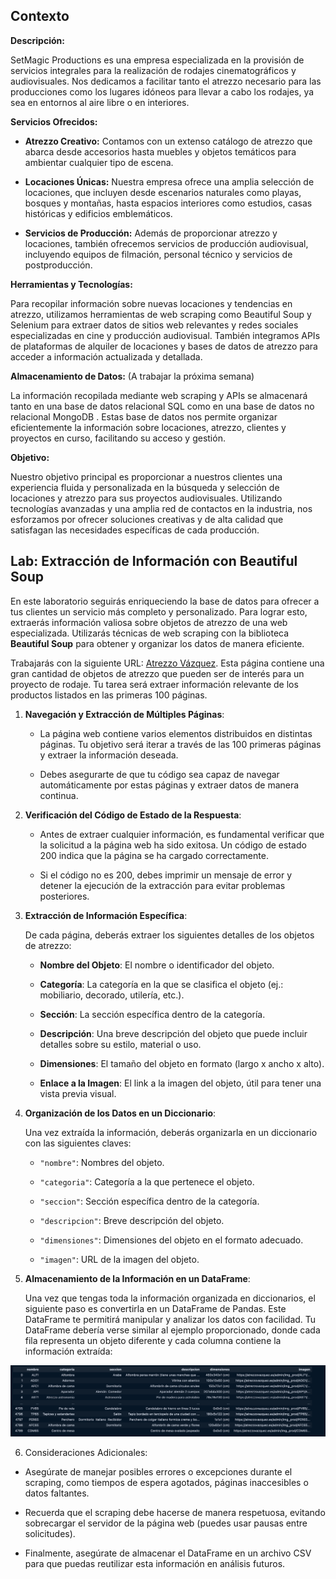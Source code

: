 ## Contexto

**Descripción:**

SetMagic Productions es una empresa especializada en la provisión de servicios integrales para la realización de rodajes cinematográficos y audiovisuales. Nos dedicamos a facilitar tanto el atrezzo necesario para las producciones como los lugares idóneos para llevar a cabo los rodajes, ya sea en entornos al aire libre o en interiores.

**Servicios Ofrecidos:**

- **Atrezzo Creativo:** Contamos con un extenso catálogo de atrezzo que abarca desde accesorios hasta muebles y objetos temáticos para ambientar cualquier tipo de  escena.

- **Locaciones Únicas:** Nuestra empresa ofrece una amplia selección de locaciones, que incluyen desde escenarios naturales como playas, bosques y montañas, hasta espacios interiores como estudios, casas históricas y edificios emblemáticos.
- **Servicios de Producción:** Además de proporcionar atrezzo y locaciones, también ofrecemos servicios de producción audiovisual, incluyendo equipos de filmación, personal técnico y servicios de postproducción.

**Herramientas y Tecnologías:**

Para recopilar información sobre nuevas locaciones y tendencias en atrezzo, utilizamos herramientas de web scraping como Beautiful Soup y Selenium para extraer datos de sitios web relevantes y redes sociales especializadas en cine y producción audiovisual. También integramos APIs de plataformas de alquiler de locaciones y bases de datos de atrezzo para acceder a información actualizada y detallada.

**Almacenamiento de Datos:** (A trabajar la próxima semana)

La información recopilada mediante web scraping y APIs se almacenará tanto en una base de datos relacional SQL como en una base de datos no relacional MongoDB . Estas base de datos nos permite organizar eficientemente la información sobre locaciones, atrezzo, clientes y proyectos en curso, facilitando su acceso y gestión.

**Objetivo:**

Nuestro objetivo principal es proporcionar a nuestros clientes una experiencia fluida y personalizada en la búsqueda y selección de locaciones y atrezzo para sus proyectos audiovisuales. Utilizando tecnologías avanzadas y una amplia red de contactos en la industria, nos esforzamos por ofrecer soluciones creativas y de alta calidad que satisfagan las necesidades específicas de cada producción.


## Lab: Extracción de Información con Beautiful Soup

En este laboratorio seguirás enriqueciendo la base de datos para ofrecer a tus clientes un servicio más completo y personalizado. Para lograr esto, extraerás información valiosa sobre objetos de atrezzo de una web especializada. Utilizarás técnicas de web scraping con la biblioteca **Beautiful Soup** para obtener y organizar los datos de manera eficiente.

Trabajarás con la siguiente URL: [Atrezzo Vázquez](https://atrezzovazquez.es/shop.php?search_type=-1&search_terms=&limit=48&page=1). Esta página contiene una gran cantidad de objetos de atrezzo que pueden ser de interés para un proyecto de rodaje. Tu tarea será extraer información relevante de los productos listados en las primeras 100 páginas.

1. **Navegación y Extracción de Múltiples Páginas**:

   - La página web contiene varios elementos distribuidos en distintas páginas. Tu objetivo será iterar a través de las 100 primeras páginas y extraer la información deseada.

   - Debes asegurarte de que tu código sea capaz de navegar automáticamente por estas páginas y extraer datos de manera continua.

2. **Verificación del Código de Estado de la Respuesta**:

   - Antes de extraer cualquier información, es fundamental verificar que la solicitud a la página web ha sido exitosa. Un código de estado 200 indica que la página se ha cargado correctamente.

   - Si el código no es 200, debes imprimir un mensaje de error y detener la ejecución de la extracción para evitar problemas posteriores.

3. **Extracción de Información Específica**:

   De cada página, deberás extraer los siguientes detalles de los objetos de atrezzo:

   - **Nombre del Objeto**: El nombre o identificador del objeto.

   - **Categoría**: La categoría en la que se clasifica el objeto (ej.: mobiliario, decorado, utilería, etc.).

   - **Sección**: La sección específica dentro de la categoría.

   - **Descripción**: Una breve descripción del objeto que puede incluir detalles sobre su estilo, material o uso.

   - **Dimensiones**: El tamaño del objeto en formato (largo x ancho x alto).

   - **Enlace a la Imagen**: El link a la imagen del objeto, útil para tener una vista previa visual.

4. **Organización de los Datos en un Diccionario**:

   Una vez extraída la información, deberás organizarla en un diccionario con las siguientes claves:

   - `"nombre"`: Nombres del objeto.

   - `"categoria"`: Categoría a la que pertenece el objeto.

   - `"seccion"`: Sección específica dentro de la categoría.

   - `"descripcion"`: Breve descripción del objeto.

   - `"dimensiones"`: Dimensiones del objeto en el formato adecuado.

   - `"imagen"`: URL de la imagen del objeto.

5. **Almacenamiento de la Información en un DataFrame**:

   Una vez que tengas toda la información organizada en diccionarios, el siguiente paso es convertirla en un DataFrame de Pandas. Este DataFrame te permitirá manipular y analizar los datos con facilidad. Tu DataFrame debería verse similar al ejemplo proporcionado, donde cada fila representa un objeto diferente y cada columna contiene la información extraída:

![Dataframe](https://github.com/Hack-io-Data/Imagenes/blob/main/02-Imagenes/BS/df_atrezzo.png?raw=true)


6.  Consideraciones Adicionales:

- Asegúrate de manejar posibles errores o excepciones durante el scraping, como tiempos de espera agotados, páginas inaccesibles o datos faltantes.

- Recuerda que el scraping debe hacerse de manera respetuosa, evitando sobrecargar el servidor de la página web (puedes usar pausas entre solicitudes).

- Finalmente, asegúrate de almacenar el DataFrame en un archivo CSV para que puedas reutilizar esta información en análisis futuros.
